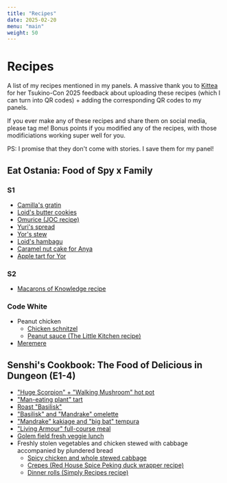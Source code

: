 ```yaml
---
title: "Recipes"
date: 2025-02-20
menu: "main"
weight: 50
---
```


# Recipes

A list of my recipes mentioned in my panels. A massive thank you to [Kittea](https://bsky.app/profile/kittea.bsky.social) for her Tsukino-Con 2025 feedback about uploading these recipes (which I can turn into QR codes) + adding the corresponding QR codes to my panels.

If you ever make any of these recipes and share them on social media, please tag me! Bonus points if you modified any of the recipes, with those modificiations working super well for you. 

PS: I promise that they don't come with stories. I save them for my panel!

## Eat Ostania: Food of Spy x Family 

### S1
* [Camilla's gratin](spy_x_family/gratin)
* [Loid's butter cookies](https://old.reddit.com/r/SpyxFamily/comments/1f7frhn/i_made_the_cookies_from_s1e3/ll7exy6/?context=1)
* [Omurice (JOC recipe)](https://www.justonecookbook.com/omurice-japanese-omelette-rice/)
* [Yuri's spread](spy_x_family/yuris_spread)
* [Yor's stew](spy_x_family/yors_stew)
* [Loid's hambagu](spy_x_family/hambagu)
* [Caramel nut cake for Anya](spy_x_family/nut_cake)
* [Apple tart for Yor](spy_x_family/apple_tart)

### S2
* [Macarons of Knowledge recipe](spy_x_family/macarons-of-knowledge)

### Code White
* Peanut chicken
    * [Chicken schnitzel](spy_x_family/peanut-chicken-schnitzel)
    * [Peanut sauce (The Little Kitchen recipe)](https://www.thelittlekitchen.net/peanut-sauce/)
* [Meremere](spy_x_family/meremere)

## Senshi's Cookbook: The Food of Delicious in Dungeon (E1-4)

* ["Huge Scorpion" + "Walking Mushroom" hot pot](dungeon_meshi/scorpion-mushroom-hot-pot)
* ["Man-eating plant" tart](dungeon_meshi/man-eating-plant-tart)
* [Roast "Basilisk"](dungeon_meshi/roast-basilisk)
* ["Basilisk" and "Mandrake" omelette](dungeon_meshi/mandrake-basilisk-omelette)
* ["Mandrake" kakiage and "big bat" tempura](dungeon_meshi/mandrake-kakiage-bat-tempura)
* ["Living Armour" full-course meal](dungeon_meshi/living-armour-meal)
* [Golem field fresh veggie lunch](dungeon_meshi/golem-lunch)
* Freshly stolen vegetables and chicken stewed with cabbage accompanied by plundered bread
    * [Spicy chicken and whole stewed cabbage](spicy-chicken-and-whole-stewed-cabbage)
    * [Crepes (Red House Spice Peking duck wrapper recipe)](https://redhousespice.com/easy-chinese-tortilla/)
    * [Dinner rolls (Simply Recipes recipe)](https://www.simplyrecipes.com/quick-dinner-rolls-recipe-6744225)